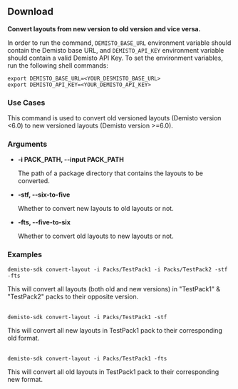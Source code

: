 ## Download

**Convert layouts from new version to old version and vice versa.**

In order to run the command, `DEMISTO_BASE_URL` environment variable should contain the Demisto base URL, and `DEMISTO_API_KEY` environment variable should contain a valid Demisto API Key.
To set the environment variables, run the following shell commands:
```
export DEMISTO_BASE_URL=<YOUR_DESMISTO_BASE_URL>
export DEMISTO_API_KEY=<YOUR_DEMISTO_API_KEY>
```


### Use Cases
This command is used to convert old versioned layouts (Demisto version <6.0) to new versioned layouts (Demisto version >=6.0).


### Arguments
* **-i PACK_PATH, --input PACK_PATH**

    The path of a package directory that contains the layouts to be converted.

* **-stf, --six-to-five**

    Whether to convert new layouts to old layouts or not.

* **-fts, --five-to-six**

    Whether to convert old layouts to new layouts or not.

### Examples
```
demisto-sdk convert-layout -i Packs/TestPack1 -i Packs/TestPack2 -stf -fts
```
This will convert all layouts (both old and new versions) in "TestPack1" & "TestPack2" packs to their opposite version.
<br/><br/>
```
demisto-sdk convert-layout -i Packs/TestPack1 -stf
```
This will convert all new layouts in TestPack1 pack to their corresponding old format.
<br/><br/>
```
demisto-sdk convert-layout -i Packs/TestPack1 -fts
```
This will convert all old layouts in TestPack1 pack to their corresponding new format.
<br/><br/>
